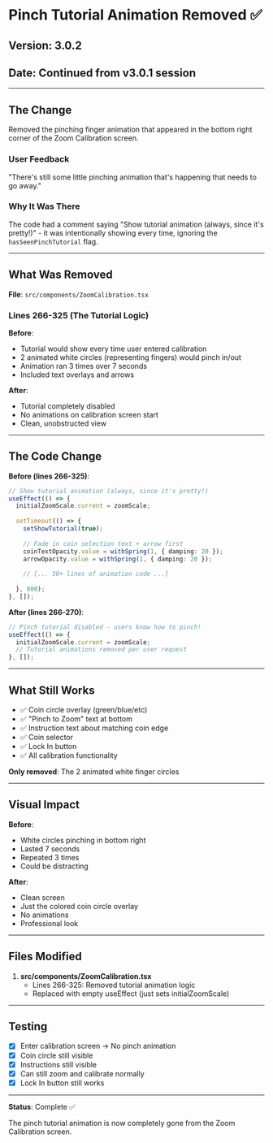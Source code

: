 # Pinch Tutorial Animation Removed ✅

## Version: 3.0.2
## Date: Continued from v3.0.1 session

---

## The Change

Removed the pinching finger animation that appeared in the bottom right corner of the Zoom Calibration screen.

### User Feedback
"There's still some little pinching animation that's happening that needs to go away."

### Why It Was There
The code had a comment saying "Show tutorial animation (always, since it's pretty!)" - it was intentionally showing every time, ignoring the `hasSeenPinchTutorial` flag.

---

## What Was Removed

**File**: `src/components/ZoomCalibration.tsx`

### Lines 266-325 (The Tutorial Logic)

**Before**: 
- Tutorial would show every time user entered calibration
- 2 animated white circles (representing fingers) would pinch in/out
- Animation ran 3 times over 7 seconds
- Included text overlays and arrows

**After**:
- Tutorial completely disabled
- No animations on calibration screen start
- Clean, unobstructed view

---

## The Code Change

**Before (lines 266-325)**:
```typescript
// Show tutorial animation (always, since it's pretty!)
useEffect(() => {
  initialZoomScale.current = zoomScale;
  
  setTimeout(() => {
    setShowTutorial(true);
    
    // Fade in coin selection text + arrow first
    coinTextOpacity.value = withSpring(1, { damping: 20 });
    arrowOpacity.value = withSpring(1, { damping: 20 });
    
    // [... 50+ lines of animation code ...]
    
  }, 800);
}, []);
```

**After (lines 266-270)**:
```typescript
// Pinch tutorial disabled - users know how to pinch!
useEffect(() => {
  initialZoomScale.current = zoomScale;
  // Tutorial animations removed per user request
}, []);
```

---

## What Still Works

- ✅ Coin circle overlay (green/blue/etc)
- ✅ "Pinch to Zoom" text at bottom
- ✅ Instruction text about matching coin edge
- ✅ Coin selector
- ✅ Lock In button
- ✅ All calibration functionality

**Only removed**: The 2 animated white finger circles

---

## Visual Impact

**Before**: 
- White circles pinching in bottom right
- Lasted 7 seconds
- Repeated 3 times
- Could be distracting

**After**:
- Clean screen
- Just the colored coin circle overlay
- No animations
- Professional look

---

## Files Modified

1. **src/components/ZoomCalibration.tsx**
   - Lines 266-325: Removed tutorial animation logic
   - Replaced with empty useEffect (just sets initialZoomScale)

---

## Testing

- [x] Enter calibration screen → No pinch animation
- [x] Coin circle still visible
- [x] Instructions still visible
- [x] Can still zoom and calibrate normally
- [x] Lock In button still works

---

**Status**: Complete ✅

The pinch tutorial animation is now completely gone from the Zoom Calibration screen.
